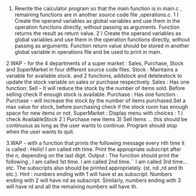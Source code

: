 1. Rewrite the calculator program so that the main function is in main.c , remaining functions are in another source code file ,operations.c.
	1 ) Create the operand variables as global variables and use them in the operation functions directly, without passing as arguments. Function returns the result as return value.
	2 ) Create the operand variables as global variables and use them in the operation functions directly, without passing as arguments. Function return value should be stored in another global variable in operations file and be used to print in main.


2.WAP - for the 4 departments of a super market : Sales, Purchase, Stock and SuperMarket in four different source code files.
Stock : Maintains a variable for available stock. and 2 functions, addstock and deletestock to update the stock variable on sales or purchase respectively.
Sales : Has one function: Sell – It will reduce the stock by the number of items sold. Before selling check if enough stock is available.
Purchase : Has one function : Purchase – will increase the stock by the number of items purchased.Set a max value for stock, before purchasing check if the stock room has enough space for new items or not.
SuperMarket : Display menu with choices : 1 ) check AvailableStock 2 ) Purchase new items 3) Sell items … this should be continuous as long as the user wants to continue. Program should stop when the user wants to quit.


3.WAP - with a function that prints the following message every nth time it is called : Hello! I am called nth time. Print the appropriate subscript after the n, depending on the last digit.
Output : The function should print the following ,
       I am called 1st time.
       I am called 2nd time.``
       I am called 3rd time…etc.
       The subscripts also should be printed appropriately. (st, nd ,rd and th etc.).
       Hint : numbers ending with 1 will have st as subscript.
       Numbers ending with 2 will have nd as subscript.
       Similarly, numbers ending with 3 will have rd and all the remaining numbers will have th.
